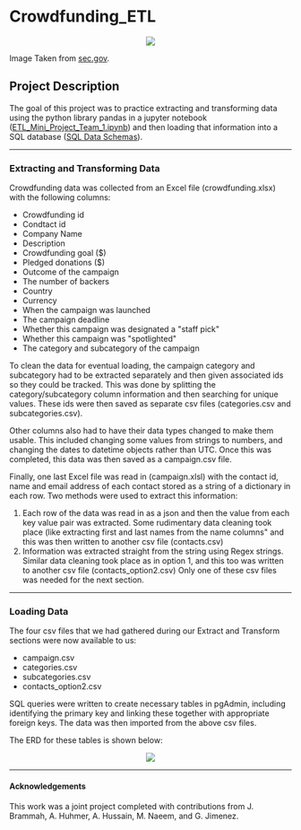 # Crowdfunding_ETL

<p align="center">
<img src="https://www.sec.gov/files/crowdfunding-v5b-2016.jpg">
</p>

Image Taken from [sec.gov](https://www.sec.gov/securities-topics/crowdfunding).

## Project Description

The goal of this project was to practice extracting and transforming data using the python library pandas in a jupyter notebook ([ETL_Mini_Project_Team_1.ipynb](https://github.com/jonnybrammah/Crowdfunding_ETL/blob/main/ETL_Mini_Project_Team_1.ipynb)) and then loading that information into a SQL database ([SQL Data Schemas](https://github.com/jonnybrammah/Crowdfunding_ETL/blob/main/SQL%20Data%20Schemas)).

-----

### Extracting and Transforming Data

Crowdfunding data was collected from an Excel file (crowdfunding.xlsx) with the following columns:
- Crowdfunding id
- Condtact id
- Company Name
- Description
- Crowdfunding goal ($)
- Pledged donations ($)
- Outcome of the campaign
- The number of backers
- Country
- Currency
- When the campaign was launched
- The campaign deadline
- Whether this campaign was designated a "staff pick"
- Whether this campaign was "spotlighted"
- The category and subcategory of the campaign

To clean the data for eventual loading, the campaign category and subcategory had to be extracted separately and then given associated ids so they could be tracked. This was done by splitting the category/subcategory column information and then searching for unique values. 
These ids were then saved as separate csv files (categories.csv and subcategories.csv).

Other columns also had to have their data types changed to make them usable. This included changing some values from strings to numbers, and changing the dates to datetime objects rather than UTC. Once this was completed, this data was then saved as a campaign.csv file.

Finally, one last Excel file was read in (campaign.xlsl) with the contact id, name and email address of each contact stored as a string of a dictionary in each row. Two methods were used to extract this information:
1. Each row of the data was read in as a json and then the value from each key value pair was extracted. Some rudimentary data cleaning took place (like extracting first and last names from the name columns" and this was then written to another csv file (contacts.csv)
2. Information was extracted straight from the string using Regex strings. Similar data cleaning took place as in option 1, and this too was written to another csv file (contacts_option2.csv)
Only one of these csv files was needed for the next section.

-----

### Loading Data

The four csv files that we had gathered during our Extract and Transform sections were now available to us:
- campaign.csv
- categories.csv
- subcategories.csv
- contacts_option2.csv

SQL queries were written to create necessary tables in pgAdmin, including identifying the primary key and linking these together with appropriate foreign keys. The data was then imported from the above csv files.

The ERD for these tables is shown below:

<p align="center">
<img src="https://raw.githubusercontent.com/jonnybrammah/Crowdfunding_ETL/main/ERD.png">
</p>

-----

#### Acknowledgements

This work was a joint project completed with contributions from J. Brammah, A. Huhmer, A. Hussain, M. Naeem, and G. Jimenez.
